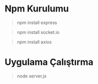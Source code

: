 # Npm Kurulumu

>npm install express

>npm install socket.io

>npm install axios

# Uygulama Çalıştırma

>node server.js
